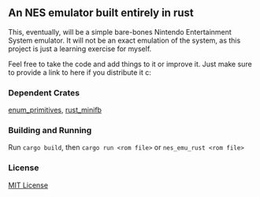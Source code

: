 ## An NES emulator built entirely in rust
This, eventually, will be a simple bare-bones Nintendo Entertainment System emulator. It will not be an exact emulation of the system, as this project is just a learning exercise for myself.

Feel free to take the code and add things to it or improve it. Just make sure to provide a link to here if you distribute it c:

### Dependent Crates
[enum_primitives](https://github.com/andersk/enum_primitive-rs),
[rust_minifb](https://github.com/emoon/rust_minifb)

### Building and Running
Run `cargo build`, then `cargo run <rom file>` or `nes_emu_rust <rom file>`

### License
[MIT License](/LICENSE)